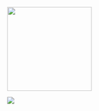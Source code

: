<p>
   <a href="https://github.com/fekenzofugi">
   <img height="195px" src="https://github-readme-stats.vercel.app/api?username=fekenzofugi&show_icons=true&theme=dark&line_height=25&include_all_commits=true"/>
   </a>
</p>

   <a  height="100px" href="https://github.com/fekenzofugi">
      <img src="https://github-readme-streak-stats.herokuapp.com/?user=fekenzofugi&theme=dark&line_height=33"/>
   </a>

   



